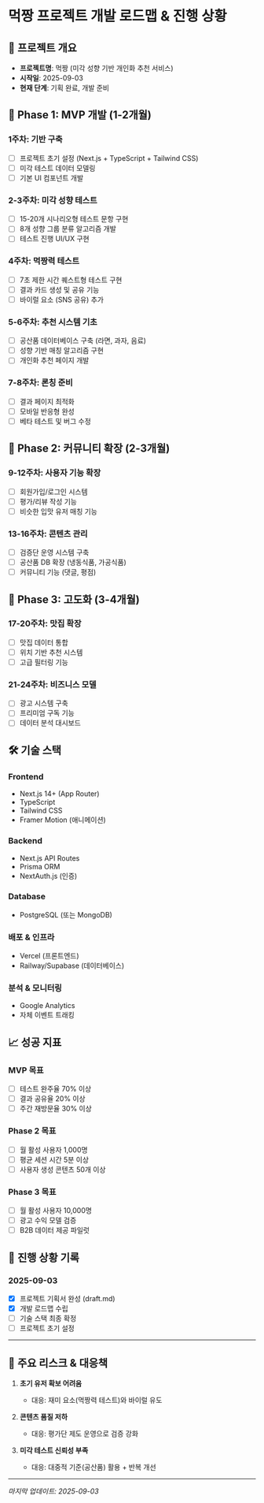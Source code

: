 # 먹짱 프로젝트 개발 로드맵 & 진행 상황

## 🎯 프로젝트 개요
- **프로젝트명**: 먹짱 (미각 성향 기반 개인화 추천 서비스)
- **시작일**: 2025-09-03
- **현재 단계**: 기획 완료, 개발 준비

## 🚀 Phase 1: MVP 개발 (1-2개월)

### 1주차: 기반 구축
- [ ] 프로젝트 초기 설정 (Next.js + TypeScript + Tailwind CSS)
- [ ] 미각 테스트 데이터 모델링
- [ ] 기본 UI 컴포넌트 개발

### 2-3주차: 미각 성향 테스트
- [ ] 15-20개 시나리오형 테스트 문항 구현
- [ ] 8개 성향 그룹 분류 알고리즘 개발
- [ ] 테스트 진행 UI/UX 구현

### 4주차: 먹짱력 테스트
- [ ] 7초 제한 시간 퀘스트형 테스트 구현
- [ ] 결과 카드 생성 및 공유 기능
- [ ] 바이럴 요소 (SNS 공유) 추가

### 5-6주차: 추천 시스템 기초
- [ ] 공산품 데이터베이스 구축 (라면, 과자, 음료)
- [ ] 성향 기반 매칭 알고리즘 구현
- [ ] 개인화 추천 페이지 개발

### 7-8주차: 론칭 준비
- [ ] 결과 페이지 최적화
- [ ] 모바일 반응형 완성
- [ ] 베타 테스트 및 버그 수정

## 🌟 Phase 2: 커뮤니티 확장 (2-3개월)

### 9-12주차: 사용자 기능 확장
- [ ] 회원가입/로그인 시스템
- [ ] 평가/리뷰 작성 기능
- [ ] 비슷한 입맛 유저 매칭 기능

### 13-16주차: 콘텐츠 관리
- [ ] 검증단 운영 시스템 구축
- [ ] 공산품 DB 확장 (냉동식품, 가공식품)
- [ ] 커뮤니티 기능 (댓글, 평점)

## 🎪 Phase 3: 고도화 (3-4개월)

### 17-20주차: 맛집 확장
- [ ] 맛집 데이터 통합
- [ ] 위치 기반 추천 시스템
- [ ] 고급 필터링 기능

### 21-24주차: 비즈니스 모델
- [ ] 광고 시스템 구축
- [ ] 프리미엄 구독 기능
- [ ] 데이터 분석 대시보드

## 🛠️ 기술 스택

### Frontend
- Next.js 14+ (App Router)
- TypeScript
- Tailwind CSS
- Framer Motion (애니메이션)

### Backend
- Next.js API Routes
- Prisma ORM
- NextAuth.js (인증)

### Database
- PostgreSQL (또는 MongoDB)

### 배포 & 인프라
- Vercel (프론트엔드)
- Railway/Supabase (데이터베이스)

### 분석 & 모니터링
- Google Analytics
- 자체 이벤트 트래킹

## 📈 성공 지표

### MVP 목표
- [ ] 테스트 완주율 70% 이상
- [ ] 결과 공유율 20% 이상  
- [ ] 주간 재방문율 30% 이상

### Phase 2 목표
- [ ] 월 활성 사용자 1,000명
- [ ] 평균 세션 시간 5분 이상
- [ ] 사용자 생성 콘텐츠 50개 이상

### Phase 3 목표
- [ ] 월 활성 사용자 10,000명
- [ ] 광고 수익 모델 검증
- [ ] B2B 데이터 제공 파일럿

## 📝 진행 상황 기록

### 2025-09-03
- [x] 프로젝트 기획서 완성 (draft.md)
- [x] 개발 로드맵 수립
- [ ] 기술 스택 최종 확정
- [ ] 프로젝트 초기 설정

---

## 🚨 주요 리스크 & 대응책

1. **초기 유저 확보 어려움** 
   - 대응: 재미 요소(먹짱력 테스트)와 바이럴 유도

2. **콘텐츠 품질 저하**
   - 대응: 평가단 제도 운영으로 검증 강화

3. **미각 테스트 신뢰성 부족**
   - 대응: 대중적 기준(공산품) 활용 + 반복 개선

---

*마지막 업데이트: 2025-09-03*